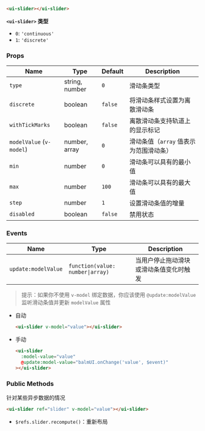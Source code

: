 ```html
<ui-slider></ui-slider>
```

**`<ui-slider>` 类型**

- `0`: `'continuous'`
- `1`: `'discrete'`

### Props

| Name                     | Type           | Default | Description                            |
| ------------------------ | -------------- | ------- | -------------------------------------- |
| `type`                   | string, number | `0`     | 滑动条类型                             |
| `discrete`               | boolean        | `false` | 将滑动条样式设置为离散滑动条           |
| `withTickMarks`          | boolean        | `false` | 离散滑动条支持轨道上的显示标记         |
| `modelValue` (`v-model`) | number, array  | `0`     | 滑动条值（`array` 值表示为范围滑动条） |
| `min`                    | number         | `0`     | 滑动条可以具有的最小值                 |
| `max`                    | number         | `100`   | 滑动条可以具有的最大值                 |
| `step`                   | number         | `1`     | 设置滑动条值的增量                     |
| `disabled`               | boolean        | `false` | 禁用状态                               |

### Events

| Name                | Type                             | Description                            |
| ------------------- | -------------------------------- | -------------------------------------- |
| `update:modelValue` | `function(value: number\|array)` | 当用户停止拖动滑块或滑动条值变化时触发 |

> 提示：如果你不使用 `v-model` 绑定数据，你应该使用 `@update:modelValue` 监听滑动条值并更新 `modelValue` 属性

- 自动

  ```html
  <ui-slider v-model="value"></ui-slider>
  ```

- 手动

  ```html
  <ui-slider
    :model-value="value"
    @update:model-value="balmUI.onChange('value', $event)"
  ></ui-slider>
  ```

### Public Methods

针对某些异步数据的情况

```html
<ui-slider ref="slider" v-model="value"></ui-slider>
```

- `$refs.slider.recompute()`：重新布局
